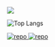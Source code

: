   <img src="https://komarev.com/ghpvc/?username=meigoc&style=for-the-badge&color=red" align="center" /><br>



<!-- upd -->
![Top Langs](https://github-readme-stats.vercel.app/api/top-langs/?username=meigoc&size_weight=0.5&count_weight=0.4&layout=compact&theme=dark)

<a href="https://github.com/meigoc">
    <img src="http://github-profile-summary-cards.vercel.app/api/cards/stats?username=meigoc&theme=github_dark" alt="repo" />
    <img src="http://github-profile-summary-cards.vercel.app/api/cards/productive-time?username=meigoc&theme=github_dark&utcOffset=+3" alt="repo" />
</a>

<br/>  


